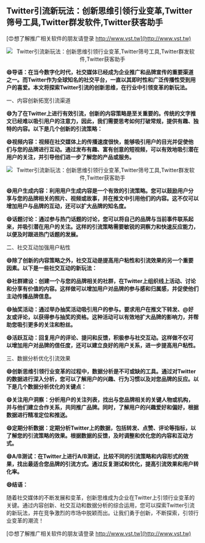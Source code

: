 ## **Twitter引流新玩法：创新思维引领行业变革,Twitter筛号工具,Twitter群发软件,Twitter获客助手**

[😍想了解推广相关软件的朋友请登录 http://www.vst.tw](http://www.vst.tw)

 <center><img src="https://vst.tw/MP4/tuiguang/png/2.png" alt="Twitter引流新玩法：创新思维引领行业变革,Twitter筛号工具,Twitter群发软件,Twitter获客助手"></center>

**😄导语：在当今数字化时代，社交媒体已经成为企业推广和品牌宣传的重要渠道之一。而Twitter作为全球知名的社交平台，一直以其即时性和广泛传播性受到用户的喜爱。本文将探索Twitter引流的创新思维，在行业中引领变革的新玩法。**

一、内容创新拓宽引流渠道

**😄为了在Twitter上进行有效引流，创新的内容策略是至关重要的。传统的文字推文已经难以吸引用户的注意力，因此，我们需要思考如何打破常规，提供有趣、独特的内容。以下是几个创新的引流策略：**

**😄视频内容：视频在社交媒体上的传播速度很快，能够吸引用户的目光并促使他们与您的品牌进行互动。通过发布有趣、富有创意的短视频，可以有效地吸引潜在用户的关注，并引导他们进一步了解您的产品或服务。**

 <center><img src="https://vst.tw/MP4/tuiguang/png/8.png" alt="Twitter引流新玩法：创新思维引领行业变革,Twitter筛号工具,Twitter群发软件,Twitter获客助手"></center>

**😄用户生成内容：利用用户生成内容是一个有效的引流策略。您可以鼓励用户分享与您的品牌相关的照片、视频或故事，并在推文中引用他们的内容。这不仅可以增加用户与品牌的互动，还可以扩大品牌的知名度。**

**😄话题讨论：通过参与热门话题的讨论，您可以将自己的品牌与当前事件联系起来，并吸引潜在用户的关注。这样的引流策略需要敏锐的洞察力和快速反应能力，以便及时跟进热门话题的发展。**

二、社交互动加强用户粘性

**😄除了创新的内容策略之外，社交互动是提高用户粘性和引流效果的另一个重要因素。以下是一些社交互动的新玩法：**

**😄社群建设：创建一个与您的品牌相关的社群，在Twitter上组织线上活动、讨论和分享有价值的内容。这样做可以增加用户对品牌的参与感和归属感，并促使他们主动传播品牌信息。**

**😄抽奖活动：通过举办抽奖活动吸引用户的参与。要求用户在推文下转发、@好友或评论，以获得参与抽奖的资格。这种活动可以有效地扩大品牌的影响力，并帮助您吸引更多的关注和粉丝。**

**😄活跃互动：回复用户的评论、提问和反馈，积极参与社交互动。这样做不仅可以增加用户对品牌的信任度，还可以建立良好的用户关系，进一步提高用户粘性。**

三、数据分析优化引流效果

**😄创新思维引领行业变革的过程中，数据分析是不可或缺的工具。通过对Twitter的数据进行深入分析，您可以了解用户的兴趣、行为习惯以及对您品牌的反应。以下是几个数据分析优化的关键点：**

**😄关注用户洞察：分析用户的关注列表，找出与您品牌相关的关键人物或机构，并与他们建立合作关系，共同推广品牌。同时，了解用户的兴趣爱好和偏好，根据数据进行精准定位和推送。**

**😄定期分析数据：定期分析Twitter上的数据，包括转发、点赞、评论等指标，以了解您的引流策略的效果。根据数据的反馈，及时调整和优化您的内容和互动方式。**

**😄A/B测试：在Twitter上进行A/B测试，比较不同的引流策略和内容形式的效果，找出最适合您品牌的引流方式。通过反复测试和优化，提高引流效果和用户转化率。**

**😄结语：**

随着社交媒体的不断发展和变革，创新思维成为企业在Twitter上引领行业变革的关键。通过内容创新、社交互动和数据分析的综合运用，您可以探索Twitter引流的新玩法，并在竞争激烈的市场中脱颖而出。让我们勇于创新，不断探索，引领行业变革的潮流！

[😍想了解推广相关软件的朋友请登录 http://www.vst.tw](http://www.vst.tw)



